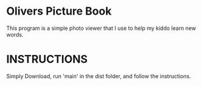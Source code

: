 # Olivers Picture Book

This program is a simple photo viewer that I use to help my kiddo learn new words.


# INSTRUCTIONS




Simply Download, run 'main' in the dist folder, and follow the instructions.

